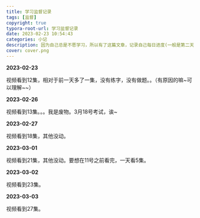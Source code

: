 ```yaml
---
title: 学习监督记录
tags: [监督]
copyright: true
typora-root-url: 学习监督记录
date: 2023-02-23 10:54:43
categories: 小记
description: 因为自己总是不愿学习，所以有了这篇文章，记录自己每日进度(一般是第二天记录前一天的进度)
cover: cover.png
---
```


 **2023-02-23**

视频看到12集，相对于前一天多了一集，没有练字，没有做题。。（有原因的嘛\~可以理解\~\~）

**2023-02-26**

视频看到13集。。。我是废物。3月18号考试，诶~

**2023-02-27**

视频看到18集，其他没动。

**2023-03-01**

视频看到21集，其他没动。要想在11号之前看完，一天看5集。

**2023-03-02**

视频看到23集。

**2023-03-03**

视频看到27集。
